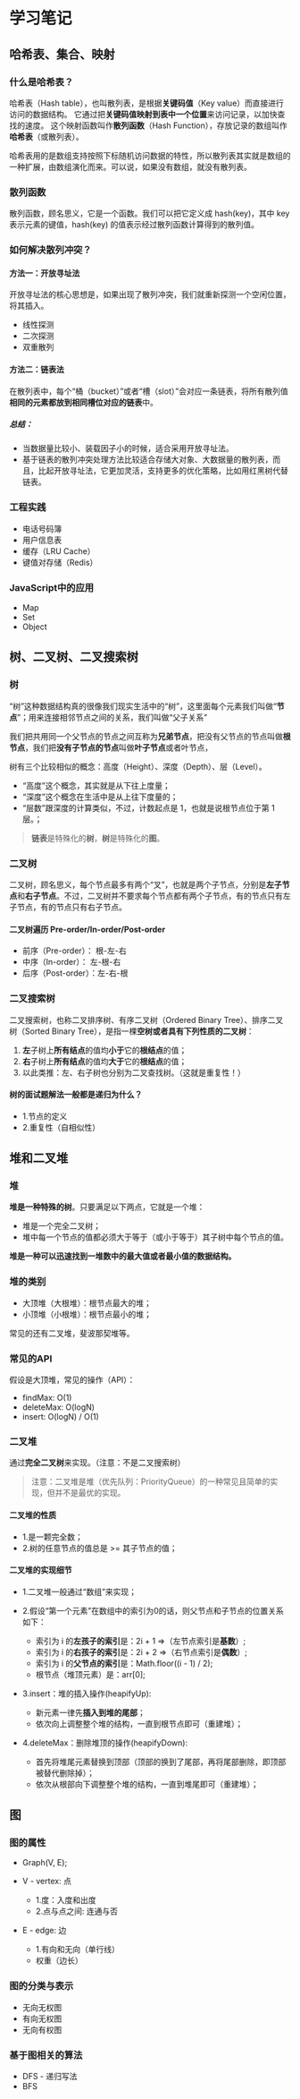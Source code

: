 # 学习笔记

## 哈希表、集合、映射
### 什么是哈希表？

哈希表（Hash table），也叫散列表，是根据**关键码值**（Key value）而直接进行访问的数据结构。
它通过把**关键码值映射到表中一个位置**来访问记录，以加快查找的速度。
这个映射函数叫作**散列函数**（Hash Function），存放记录的数组叫作**哈希表**（或散列表）。

哈希表用的是数组支持按照下标随机访问数据的特性，所以散列表其实就是数组的一种扩展，由数组演化而来。可以说，如果没有数组，就没有散列表。

### 散列函数
散列函数，顾名思义，它是一个函数。我们可以把它定义成 hash(key)，其中 key 表示元素的键值，hash(key) 的值表示经过散列函数计算得到的散列值。

### 如何解决散列冲突？
#### 方法一：开放寻址法
开放寻址法的核心思想是，如果出现了散列冲突，我们就重新探测一个空闲位置，将其插入。

* 线性探测
* 二次探测
* 双重散列

#### 方法二：链表法
在散列表中，每个“桶（bucket）”或者“槽（slot）”会对应一条链表，将所有散列值**相同的元素都放到相同槽位对应的链表**中。

##### 总结：
* 当数据量比较小、装载因子小的时候，适合采用开放寻址法。
* 基于链表的散列冲突处理方法比较适合存储大对象、大数据量的散列表，而且，比起开放寻址法，它更加灵活，支持更多的优化策略，比如用红黑树代替链表。

### 工程实践
* 电话号码簿
* 用户信息表
* 缓存（LRU Cache）
* 键值对存储（Redis）

### JavaScript中的应用
* Map
* Set
* Object

## 树、二叉树、二叉搜索树

### 树
“树”这种数据结构真的很像我们现实生活中的“树”，这里面每个元素我们叫做“**节点**”；用来连接相邻节点之间的关系，我们叫做“父子关系”

我们把共用同一个父节点的节点之间互称为**兄弟节点**，把没有父节点的节点叫做**根节点**，我们把**没有子节点的节点**叫做**叶子节点**或者叶节点，

树有三个比较相似的概念：高度（Height）、深度（Depth）、层（Level）。

* “高度”这个概念，其实就是从下往上度量；
* “深度”这个概念在生活中是从上往下度量的；
* “层数”跟深度的计算类似，不过，计数起点是 1，也就是说根节点位于第 1 层。；

> **链表**是特殊化的**树**，**树**是特殊化的**图**。

### 二叉树
二叉树，顾名思义，每个节点最多有两个“叉”，也就是两个子节点，分别是**左子节点**和**右子节点**。不过，二叉树并不要求每个节点都有两个子节点，有的节点只有左子节点，有的节点只有右子节点。

#### 二叉树遍历 Pre-order/In-order/Post-order
* 前序（Pre-order）： 根-左-右
* 中序（In-order）：  左-根-右
* 后序（Post-order）：左-右-根

### 二叉搜索树

二叉搜索树，也称二叉排序树、有序二叉树（Ordered Binary Tree）、排序二叉树（Sorted Binary Tree），是指一棵**空树或者具有下列性质的二叉树**：
1. **左**子树上**所有结点**的值均**小于**它的**根结点**的值；
2. **右**子树上**所有结点**的值均**大于**它的**根结点**的值；
3. 以此类推：左、右子树也分别为二叉查找树。（这就是重复性！）

#### 树的面试题解法一般都是递归为什么？

* 1.节点的定义
* 2.重复性（自相似性）

## 堆和二叉堆
### 堆
**堆是一种特殊的树**。只要满足以下两点，它就是一个堆：

* 堆是一个完全二叉树；
* 堆中每一个节点的值都必须大于等于（或小于等于）其子树中每个节点的值。

**堆是一种可以迅速找到一堆数中的最大值或者最小值的数据结构。**

### 堆的类别

* 大顶堆（大根堆）：根节点最大的堆；
* 小顶堆（小根堆）：根节点最小的堆；

常见的还有二叉堆，斐波那契堆等。

### 常见的API
假设是大顶堆，常见的操作（API）：

* findMax: O(1)
* deleteMax: O(logN)
* insert: O(logN) / O(1)

### 二叉堆
通过**完全二叉树**来实现。（注意：不是二叉搜索树）

> 注意：二叉堆是堆（优先队列：PriorityQueue）的一种常见且简单的实现，但并不是最优的实现。

#### 二叉堆的性质

* 1.是一颗完全数；
* 2.树的任意节点的值总是 >= 其子节点的值；

#### 二叉堆的实现细节
* 1.二叉堆一般通过“数组”来实现；
* 2.假设“第一个元素”在数组中的索引为0的话，则父节点和子节点的位置关系如下：

    - 索引为 i 的**左孩子的索引**是：2i + 1 =>（左节点索引是**基数**）;
    - 索引为 i 的**右孩子的索引**是：2i + 2 =>（右节点索引是**偶数**）;
    - 索引为 i 的**父节点的索引**是：Math.floor((i - 1) / 2);
    - 根节点（堆顶元素）是：arr[0];

* 3.insert：堆的插入操作(heapifyUp):
    - 新元素一律先**插入到堆的尾部**；
    - 依次向上调整整个堆的结构，一直到根节点即可（重建堆）；

* 4.deleteMax：删除堆顶的操作(heapifyDown):
    - 首先将堆尾元素替换到顶部（顶部的换到了尾部，再将尾部删除，即顶部被替代删除掉）；
    - 依次从根部向下调整整个堆的结构，一直到堆尾即可（重建堆）；

## 图

### 图的属性
* Graph(V, E);
* V - vertex: 点
    - 1.度：入度和出度
    - 2.点与点之间: 连通与否

* E - edge: 边
    - 1.有向和无向（单行线）
    - 权重（边长）

### 图的分类与表示
* 无向无权图
* 有向无权图
* 无向有权图

### 基于图相关的算法
* DFS - 递归写法
* BFS


